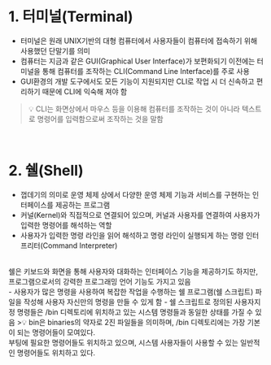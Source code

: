 # 1. 터미널(Terminal)

- 터미널은 원래 UNIX기반의 대형 컴퓨터에서 사용자들이 컴퓨터에 접속하기 위해 사용했던 단말기를 의미
- 컴퓨터는 지금과 같은 GUI(Graphical User Interface)가 보편화되기 이전에는 터미널을 통해 컴퓨터를 조작하는 CLI(Command Line Interface)를 주로 사용
- GUI환경의 개발 도구에서도 모든 기능이 지원되지만 CLI로 작업 시 더 신속하고 편리하기 때문에 CLI에 익숙해 져야 함
>💡 CLI는 화면상에서 마우스 등을 이용해 컴퓨터를 조작하는 것이 아니라 텍스트로 명령어를 입력함으로써 조작하는 것을 말함

<br />

# 2. 쉘(Shell)

- 껍데기의 의미로 운영 체제 상에서 다양한 운영 체제 기능과 서비스를 구현하는 인터페이스를 제공하는 프로그램
- 커널(Kernel)와 직접적으로 연결되어 있으며, 커널과 사용자를 연결하여 사용자가 입력한 명령어를 해석하는 역할
- 사용자가 입력한 명령 라인을 읽어 해석하고 명령 라인이 실행되게 하는 명령 인터프리터(Command Interpreter)
<br />
쉘은 키보드와 화면을 통해 사용자와 대화하는 인터페이스 기능을 제공하기도 하지만, 프로그램으로서의 강력한 프로그래밍 언어 기능도 가지고 있음<br />
- 사용자가 많은 명령을 사용하여 복잡한 작업을 수행하는 쉘 프로그램(쉘 스크립트) 파일을 작성해 사용자 자신만의 명령을 만들 수 있게 함
- 쉘 스크립트로 정의된 사용자지정 명령들은 /bin 디렉토리에 위치하고 있는 시스템 명령들과 동일한 상태를 가질 수 있음
>💡 bin은 binaries의 약자로 2진 파일들을 의미하며, /bin 디렉토리에는 가장 기본이 되는 명령어들이 모여있다.<br />
부팅에 필요한 명령어들도 위치하고 있으며, 시스템 사용자들이 사용할 수 있는 일반적인 명령어들도 위치하고 있다.